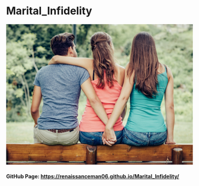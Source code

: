 # Marital_Infidelity

<a href="https://github.com/RenaissanceMan06/Marital_Infidelity/blob/main/infidelity_project.png">
<img src="infidelity_project.png" alt="image"></a>

#### GitHub Page: https://renaissanceman06.github.io/Marital_Infidelity/
